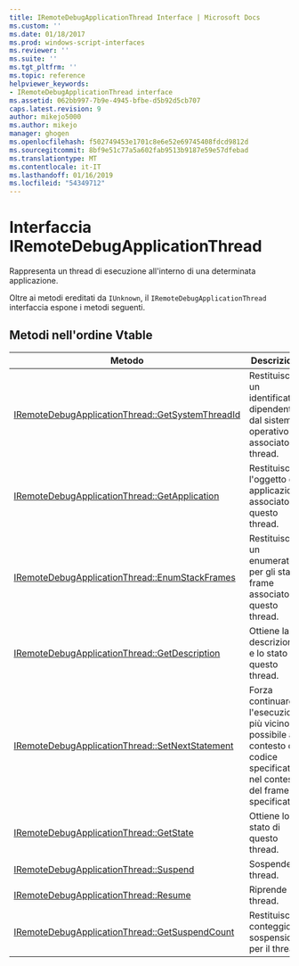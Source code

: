 ```yaml
---
title: IRemoteDebugApplicationThread Interface | Microsoft Docs
ms.custom: ''
ms.date: 01/18/2017
ms.prod: windows-script-interfaces
ms.reviewer: ''
ms.suite: ''
ms.tgt_pltfrm: ''
ms.topic: reference
helpviewer_keywords:
- IRemoteDebugApplicationThread interface
ms.assetid: 062bb997-7b9e-4945-bfbe-d5b92d5cb707
caps.latest.revision: 9
author: mikejo5000
ms.author: mikejo
manager: ghogen
ms.openlocfilehash: f502749453e1701c8e6e52e69745408fdcd9812d
ms.sourcegitcommit: 8bf9e51c77a5a602fab9513b9187e59e57dfebad
ms.translationtype: MT
ms.contentlocale: it-IT
ms.lasthandoff: 01/16/2019
ms.locfileid: "54349712"
---
```

# <a name="iremotedebugapplicationthread-interface"></a>Interfaccia IRemoteDebugApplicationThread
Rappresenta un thread di esecuzione all'interno di una determinata applicazione.  
  
 Oltre ai metodi ereditati da `IUnknown`, il `IRemoteDebugApplicationThread` interfaccia espone i metodi seguenti.  
  
## <a name="methods-in-vtable-order"></a>Metodi nell'ordine Vtable  
  
|Metodo|Descrizione|  
|------------|-----------------|  
|[IRemoteDebugApplicationThread::GetSystemThreadId](../../winscript/reference/iremotedebugapplicationthread-getsystemthreadid.md)|Restituisce un identificatore dipendente dal sistema operativo associato al thread.|  
|[IRemoteDebugApplicationThread::GetApplication](../../winscript/reference/iremotedebugapplicationthread-getapplication.md)|Restituisce l'oggetto di applicazione associato a questo thread.|  
|[IRemoteDebugApplicationThread::EnumStackFrames](../../winscript/reference/iremotedebugapplicationthread-enumstackframes.md)|Restituisce un enumeratore per gli stack frame associato a questo thread.|  
|[IRemoteDebugApplicationThread::GetDescription](../../winscript/reference/iremotedebugapplicationthread-getdescription.md)|Ottiene la descrizione e lo stato di questo thread.|  
|[IRemoteDebugApplicationThread::SetNextStatement](../../winscript/reference/iremotedebugapplicationthread-setnextstatement.md)|Forza continuare l'esecuzione più vicino possibile al contesto di codice specificato, nel contesto del frame specificato.|  
|[IRemoteDebugApplicationThread::GetState](../../winscript/reference/iremotedebugapplicationthread-getstate.md)|Ottiene lo stato di questo thread.|  
|[IRemoteDebugApplicationThread::Suspend](../../winscript/reference/iremotedebugapplicationthread-suspend.md)|Sospende il thread.|  
|[IRemoteDebugApplicationThread::Resume](../../winscript/reference/iremotedebugapplicationthread-resume.md)|Riprende il thread.|  
|[IRemoteDebugApplicationThread::GetSuspendCount](../../winscript/reference/iremotedebugapplicationthread-getsuspendcount.md)|Restituisce il conteggio di sospensione per il thread.|